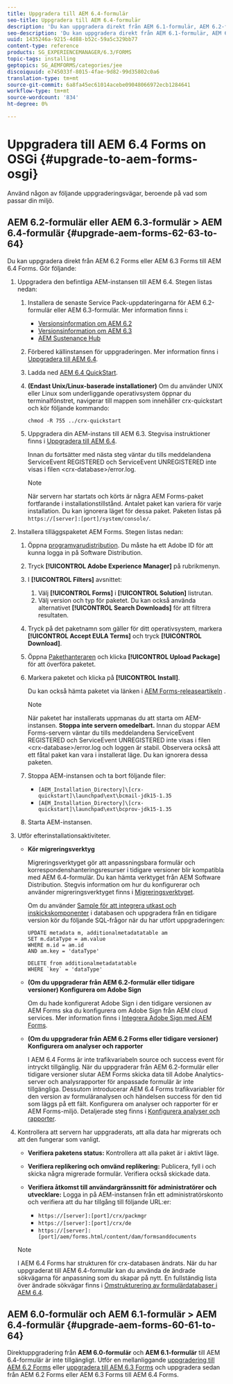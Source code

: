 ```yaml
---
title: Uppgradera till AEM 6.4-formulär
seo-title: Uppgradera till AEM 6.4-formulär
description: 'Du kan uppgradera direkt från AEM 6.1-formulär, AEM 6.2-formulär och LiveCycle ES4 SP1 till AEM 6.3-formulär. '
seo-description: 'Du kan uppgradera direkt från AEM 6.1-formulär, AEM 6.2-formulär och LiveCycle ES4 SP1 till AEM 6.3-formulär. '
uuid: 1435246a-9215-4d88-b52c-59a5c329bb77
content-type: reference
products: SG_EXPERIENCEMANAGER/6.3/FORMS
topic-tags: installing
geptopics: SG_AEMFORMS/categories/jee
discoiquuid: e745033f-8015-4fae-9d82-99d35802c0a6
translation-type: tm+mt
source-git-commit: 6a8fa45ec61014acebe09048066972ecb1284641
workflow-type: tm+mt
source-wordcount: '834'
ht-degree: 0%

---
```



# Uppgradera till AEM 6.4 Forms on OSGi {#upgrade-to-aem-forms-osgi}

Använd någon av följande uppgraderingsvägar, beroende på vad som passar din miljö.

## AEM 6.2-formulär eller AEM 6.3-formulär > AEM 6.4-formulär {#upgrade-aem-forms-62-63-to-64}

Du kan uppgradera direkt från AEM 6.2 Forms eller AEM 6.3 Forms till AEM 6.4 Forms. Gör följande:

1. Uppgradera den befintliga AEM-instansen till AEM 6.4. Stegen listas nedan:

   1. Installera de senaste Service Pack-uppdateringarna för AEM 6.2-formulär eller AEM 6.3-formulär. Mer information finns i:

      * [Versionsinformation om AEM 6.2](https://helpx.adobe.com/experience-manager/6-2/release-notes.html)
      * [Versionsinformation om AEM 6.3](https://helpx.adobe.com/experience-manager/6-3/release-notes.html)
      * [AEM Sustenance Hub](https://helpx.adobe.com/experience-manager/aem-releases-updates.html)
   1. Förbered källinstansen för uppgraderingen. Mer information finns i [Uppgradera till AEM 6.4](/help/sites-deploying/upgrade.md#preparing%20the%20source%20instance).
   1. Ladda ned [AEM 6.4 QuickStart](/help/sites-deploying/deploy.md#getting%20the%20software).
   1. **(Endast Unix/Linux-baserade installationer)** Om du använder UNIX eller Linux som underliggande operativsystem öppnar du terminalfönstret, navigerar till mappen som innehåller crx-quickstart och kör följande kommando:

      `chmod -R 755 ../crx-quickstart`

   1. Uppgradera din AEM-instans till AEM 6.3. Stegvisa instruktioner finns i [Uppgradera till AEM 6.4](/help/sites-deploying/upgrade.md).

      Innan du fortsätter med nästa steg väntar du tills meddelandena ServiceEvent REGISTERED och ServiceEvent UNREGISTERED inte visas i filen &lt;crx-database>/error.log.

      >[!NOTE]
      >
      >När servern har startats och körts är några AEM Forms-paket fortfarande i installationstillstånd. Antalet paket kan variera för varje installation. Du kan ignorera läget för dessa paket. Paketen listas på `https://[server]:[port]/system/console/`.


1. Installera tilläggspaketet AEM Forms. Stegen listas nedan:

   1. Öppna [programvarudistribution](https://experience.adobe.com/downloads). Du måste ha ett Adobe ID för att kunna logga in på Software Distribution.
   1. Tryck **[!UICONTROL Adobe Experience Manager]** på rubrikmenyn.
   1. I **[!UICONTROL Filters]** avsnittet:
      1. Välj **[!UICONTROL Forms]** i **[!UICONTROL Solution]** listrutan.
      1. Välj version och typ för paketet. Du kan också använda alternativet **[!UICONTROL Search Downloads]** för att filtrera resultaten.
   1. Tryck på det paketnamn som gäller för ditt operativsystem, markera **[!UICONTROL Accept EULA Terms]** och tryck **[!UICONTROL Download]**.
   1. Öppna [Pakethanteraren](https://docs.adobe.com/content/help/en/experience-manager-65/administering/contentmanagement/package-manager.html) och klicka **[!UICONTROL Upload Package]** för att överföra paketet.
   1. Markera paketet och klicka på **[!UICONTROL Install]**.

      Du kan också hämta paketet via länken i [AEM Forms-releaseartikeln](https://helpx.adobe.com/aem-forms/kb/aem-forms-releases.html) .

      >[!NOTE]
      >
      >När paketet har installerats uppmanas du att starta om AEM-instansen. **Stoppa inte servern omedelbart.** Innan du stoppar AEM Forms-servern väntar du tills meddelandena ServiceEvent REGISTERED och ServiceEvent UNREGISTERED inte visas i filen &lt;crx-database>/error.log och loggen är stabil. Observera också att ett fåtal paket kan vara i installerat läge. Du kan ignorera dessa paketen.

   1. Stoppa AEM-instansen och ta bort följande filer:

      * `[AEM_Installation_Directory]\[crx-quickstart]\launchpad\ext\bcmail-jdk15-1.35`
      * `[AEM_Installation_Directory]\[crx-quickstart]\launchpad\ext\bcprov-jdk15-1.35`
   1. Starta AEM-instansen.


1. Utför efterinstallationsaktiviteter.

   * **Kör migreringsverktyg**

      Migreringsverktyget gör att anpassningsbara formulär och korrespondenshanteringsresurser i tidigare versioner blir kompatibla med AEM 6.4-formulär. Du kan hämta verktyget från AEM Software Distribution. Stegvis information om hur du konfigurerar och använder migreringsverktyget finns i [Migreringsverktyget](/help/forms/using/migration-utility.md).

      Om du använder [Sample för att integrera utkast och inskickskomponenter](integrate-draft-submission-database.md) i databasen och uppgradera från en tidigare version kör du följande SQL-frågor när du har utfört uppgraderingen:

      ```
      UPDATE metadata m, additionalmetadatatable am
      SET m.dataType = am.value
      WHERE m.id = am.id
      AND am.key = 'dataType'
      ```

      ```
      DELETE from additionalmetadatatable
      WHERE `key` = 'dataType'
      ```

   * **(Om du uppgraderar från AEM 6.2-formulär eller tidigare versioner) Konfigurera om Adobe Sign**

      Om du hade konfigurerat Adobe Sign i den tidigare versionen av AEM Forms ska du konfigurera om Adobe Sign från AEM cloud services. Mer information finns i [Integrera Adobe Sign med AEM Forms](/help/forms/using/adobe-sign-integration-adaptive-forms.md).

   * **(Om du uppgraderar från AEM 6.2 Forms eller tidigare versioner) Konfigurera om analyser och rapporter**

      I AEM 6.4 Forms är inte trafikvariabeln source och success event för intryckt tillgänglig. När du uppgraderar från AEM 6.2-formulär eller tidigare versioner slutar AEM Forms skicka data till Adobe Analytics-server och analysrapporter för anpassade formulär är inte tillgängliga. Dessutom introducerar AEM 6.4 Forms trafikvariabler för den version av formuläranalysen och händelsen success för den tid som läggs på ett fält. Konfigurera om analyser och rapporter för er AEM Forms-miljö. Detaljerade steg finns i [Konfigurera analyser och rapporter](/help/forms/using/configure-analytics-forms-documents.md).

1. Kontrollera att servern har uppgraderats, att alla data har migrerats och att den fungerar som vanligt.

   * **Verifiera paketens status:** Kontrollera att alla paket är i aktivt läge.
   * **Verifiera replikering och omvänd replikering:** Publicera, fyll i och skicka några migrerade formulär. Verifiera också skickade data.
   * **Verifiera åtkomst till användargränssnitt för administratörer och utvecklare:** Logga in på AEM-instansen från ett administratörskonto och verifiera att du har tillgång till följande URL:er:

      * `https://[server]:[port]/crx/packmgr`
      * `https://[server]:[port]/crx/de`
      * `https://[server]:[port]/aem/forms.html/content/dam/formsanddocuments`

   >[!NOTE]
   I AEM 6.4 Forms har strukturen för crx-databasen ändrats. När du har uppgraderat till AEM 6.4-formulär kan du använda de ändrade sökvägarna för anpassning som du skapar på nytt. En fullständig lista över ändrade sökvägar finns i [Omstrukturering av formulärdatabaser i AEM 6.4](/help/sites-deploying/forms-repository-restructuring-in-aem-6-4.md).

## AEM 6.0-formulär och AEM 6.1-formulär > AEM 6.4-formulär {#upgrade-aem-forms-60-61-to-64}

Direktuppgradering från **AEM 6.0-formulär** och **AEM 6.1-formulär** till AEM 6.4-formulär är inte tillgängligt. Utför en mellanliggande [uppgradering till AEM 6.2 Forms](/help/forms/using/upgrade.md) eller [uppgradera till AEM 6.3 Forms](/help/forms/using/upgrade.md) och uppgradera sedan från AEM 6.2 Forms eller AEM 6.3 Forms till AEM 6.4 Forms.
